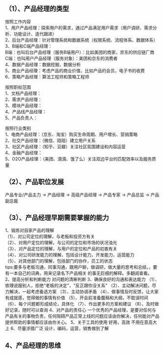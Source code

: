 ## （1）、产品经理的类型
按照工作内容 <br/>
1、用户产品经理：探索用户的需求，通过产品满足用户需求（用户调研、需求分析、功能设计、迭代跟进）<br/>
2、后台产品经理：针对管理系统和数据系统（权限系统、流程体系、数据体系）<br/>
3、B端和C端产品经理：<br/>
B端：也叫后台产品经理（服务B端用户）：比如美团的商家，京东的供应链厂商<br/>
C端：也叫用户产品经理（服务对象）：美团和京东的消费者<br/>
4、数据产品经理：数据挖掘，数据分析<br/>
5、商业产品经理：考虑产品的商业价值，比如产品的会员，电子书的收费<br/>
6、策略产品经理：算法工程师和策略工程师<br/>

按照职权范围<br/>
1、文档产品经理：<br/>
2、需求产品经理：<br/>
3、模块产品经理：<br/>
4、产品线产品经理：<br/>
5、产品负责人：<br/>

按照行业类别<br/>
1、电商产品经理：（京东、淘宝）购买生命周期、用户增长、营销策略<br/>
2、社交产品经理：（微信、陌陌）建立用户关系<br/>
3、社区产品经理：（知乎、豆瓣）关注社区氛围建设和内容运营<br/>
4、金融产品经理：<br/>
5、O2O产品经理：（美团、滴滴、饿了么）关注双边平台的匹配效率以及服务质量<br/>


## （2）、产品职位发展
产品专业/产品主力 -> 产品经理  -> 高级产品经理 -> 产品专家  -> 产品总监 -> 产品副总裁

## （3）、产品经理早期需要掌握的能力
1、锻炼对自家产品的理解<br/>
（1）、对公司定位的理解，与老板和投资方有关<br/>
（2）、对用户定位的理解，与公司的定位和市场的状况油光<br/>
（3）、对产品定位的理解，与用户的定位和产品的初衷有关<br/>
（4）、对公司研发能力的理解，包括设计能力，开发能力，运营能力<br/>
（5）、对其他部门的理解，包括部门的协作，员工的状态<br/>
tips:要多与老板沟通，同事沟通，跟用户聊，做调研，做大量的思考和总结，，要有一本自己的词典，用来记录名下产品相关
的事无巨细的解释。多翻阅查看。<br/>
2、提高分析和判断能力
对问题的清晰判断
3、确保良好的沟通和表达能力
（1）、依理说服别人，拒绝"老板的决定"，"反正跟你没关系"
（2）、主动解决问题，尽力解决，一起考虑备选方案
（3）、主动协调矛盾
（4）、做事情及时反馈，让大家有成就感，觉得做的事情有价值
（5）、开会前准备腹稿和大纲，不耽误时间
（6）、每个问题都形成结论，具体化
（7）、作出更多的方案和建议
（8）、及时做好记录，随时可以查询
4、对产品的责任心
一个优秀的产品经理，是要对任何与产品有关的事物负责，任何阻碍产品正常上线的问题应该由你解决，任何能对产品提供帮助的事情都应该由你关心。
5、关于工具的使用
好用，高效 不用在意高大上
6、尽量涉猎广泛
设计，编码，运营，销售做到了解


## 4、产品经理的思维


